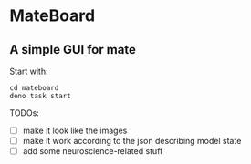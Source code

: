 # MateBoard

## A simple GUI for mate 

Start with:
```
cd mateboard
deno task start
```

TODOs:
- [ ] make it look like the images
- [ ] make it work according to the json describing model state
- [ ] add some neuroscience-related stuff
